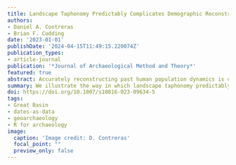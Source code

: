 ```yaml
---
title: Landscape Taphonomy Predictably Complicates Demographic Reconstruction
authors:
- Daniel A. Contreras
- Brian F. Codding
date: '2023-01-01'
publishDate: '2024-04-15T11:49:15.220074Z'
publication_types:
- article-journal
publication: '*Journal of Archaeological Method and Theory*'
featured: true
abstract: Accurately reconstructing past human population dynamics is critical for explaining major patterns in the human past. Demand for demographic proxies has driven hopeful interest in the “dates-as-data” approach, which models past demography by assuming a relationship between population size, the production of dateable material, and the corpus of radiocarbon dates produced by archaeological research. However, several biases can affect assemblages of dates, complicating inferences about population size. One serious but potentially addressable issue centers on landscape taphonomy — the ways in which geologic processes structure the preservation and recovery of archaeological sites and/or materials at landscape scales. Here, we explore the influence of landscape taphonomy on demographic proxies. More specifically, we evaluate how well demographic proxies may be corrected for taphonomic effects with either a common generalized approach or an empirically based tailored approach. We demonstrate that frequency distributions of landforms of varying ages can be used to develop local corrections that are more accurate than either global corrections or uncorrected estimates. Using generalized scenarios and a simulated case study based on empirical data on landform ages from the Coso Basin in the western Great Basin region, we illustrate the way in which landscape taphonomy predictably complicates “dates-as-data” approaches, propose and demonstrate a new method of empirically based correction, and explore the interpretive ramifications of ignoring or correcting for taphonomic bias.
summary: We illustrate the way in which landscape taphonomy predictably complicates “dates-as-data” approaches, propose and demonstrate a new method of empirically based correction, and explore the interpretive ramifications of ignoring or correcting for taphonomic bias.
doi: https://doi.org/10.1007/s10816-023-09634-5
tags: 
- Great Basin
- dates-as-data
- geoarchaeology
- R for archaeology
image:
  caption: 'Image credit: D. Contreras'
  focal_point: ""
  preview_only: false
---
```

